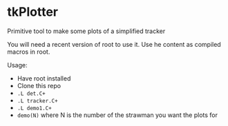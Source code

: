 tkPlotter
=========

Primitive tool to make some plots of a simplified tracker

You will need a recent version of root to use it. Use he content as compiled macros in root.

Usage:
- Have root installed
- Clone this repo
- ```.L det.C+```
- ```.L tracker.C+```
- ```.L demo1.C+```
- ```demo(N)``` where N is the number of the strawman you want the plots for
